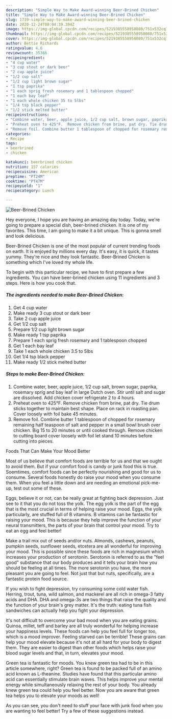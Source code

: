 ```yaml
---
description: "Simple Way to Make Award-winning Beer-Brined Chicken"
title: "Simple Way to Make Award-winning Beer-Brined Chicken"
slug: 1739-simple-way-to-make-award-winning-beer-brined-chicken
date: 2020-12-24T00:04:39.394Z
image: https://img-global.cpcdn.com/recipes/5219385558958080/751x532cq70/beer-brined-chicken-recipe-main-photo.jpg
thumbnail: https://img-global.cpcdn.com/recipes/5219385558958080/751x532cq70/beer-brined-chicken-recipe-main-photo.jpg
cover: https://img-global.cpcdn.com/recipes/5219385558958080/751x532cq70/beer-brined-chicken-recipe-main-photo.jpg
author: Bettie Richards
ratingvalue: 4.6
reviewcount: 35386
recipeingredient:
- "4 cup water"
- "3 cup stout or dark beer"
- "2 cup apple juice"
- "1/2 cup salt"
- "1/2 cup light brown sugar"
- "1 tsp paprika"
- "1 each sprig fresh rosemary and 1 tablespoon chopped"
- "1 each bay leaf"
- "1 each whole chicken 35 to 5lbs"
- "1/4 tsp black pepper"
- "1/2 stick melted butter"
recipeinstructions:
- "Combine water, beer, apple juice, 1/2 cup salt, brown sugar, paprika, rosemary sprig and bay leaf in large Dutch oven. Stir until salt and sugar are dissolved. Add chicken cover refrigerate 2 to 4 hours."
- "Preheat oven to 425°F.  Remove chicken from brine, pat dry. Tie drum sticks together to maintain best shape. Place on rack in roasting pan. Cover loosely with foil bake 45 minutes."
- "Remove foil. Combine butter 1 tablespoon of chopped for rosemary remaining half teaspoon of salt and pepper in a small bowl brush over chicken. Big 15 to 20 minutes or until cooked through. Remove chicken to cutting board cover loosely with foil let stand 10 minutes before cutting into pieces."
categories:
- Recipe
tags:
- beerbrined
- chicken

katakunci: beerbrined chicken 
nutrition: 157 calories
recipecuisine: American
preptime: "PT24M"
cooktime: "PT47M"
recipeyield: "1"
recipecategory: Lunch

---
```



![Beer-Brined Chicken](https://img-global.cpcdn.com/recipes/5219385558958080/751x532cq70/beer-brined-chicken-recipe-main-photo.jpg)

Hey everyone, I hope you are having an amazing day today. Today, we're going to prepare a special dish, beer-brined chicken. It is one of my favorites. This time, I am going to make it a bit unique. This is gonna smell and look delicious.

Beer-Brined Chicken is one of the most popular of current trending foods on earth. It is enjoyed by millions every day. It's easy, it is quick, it tastes yummy. They're nice and they look fantastic. Beer-Brined Chicken is something which I've loved my whole life.




To begin with this particular recipe, we have to first prepare a few ingredients. You can have beer-brined chicken using 11 ingredients and 3 steps. Here is how you cook that.

<!--inarticleads1-->

##### The ingredients needed to make Beer-Brined Chicken:

1. Get 4 cup water
1. Make ready 3 cup stout or dark beer
1. Take 2 cup apple juice
1. Get 1/2 cup salt
1. Prepare 1/2 cup light brown sugar
1. Make ready 1 tsp paprika
1. Prepare 1 each sprig fresh rosemary and 1 tablespoon chopped
1. Get 1 each bay leaf
1. Take 1 each whole chicken 3.5 to 5lbs
1. Get 1/4 tsp black pepper
1. Make ready 1/2 stick melted butter




<!--inarticleads2-->

##### Steps to make Beer-Brined Chicken:

1. Combine water, beer, apple juice, 1/2 cup salt, brown sugar, paprika, rosemary sprig and bay leaf in large Dutch oven. Stir until salt and sugar are dissolved. Add chicken cover refrigerate 2 to 4 hours.
1. Preheat oven to 425°F.  Remove chicken from brine, pat dry. Tie drum sticks together to maintain best shape. Place on rack in roasting pan. Cover loosely with foil bake 45 minutes.
1. Remove foil. Combine butter 1 tablespoon of chopped for rosemary remaining half teaspoon of salt and pepper in a small bowl brush over chicken. Big 15 to 20 minutes or until cooked through. Remove chicken to cutting board cover loosely with foil let stand 10 minutes before cutting into pieces.




Foods That Can Make Your Mood Better


Most of us believe that comfort foods are terrible for us and that we ought to avoid them. But if your comfort food is candy or junk food this is true. Soemtimes, comfort foods can be perfectly nourishing and good for us to consume. Several foods honestly do raise your mood when you consume them. When you feel a little down and are needing an emotional pick-me-up, test out some of these.

Eggs, believe it or not, can be really great at fighting back depression. Just see to it that you do not toss the yolk. The egg yolk is the part of the egg that is the most crucial in terms of helping raise your mood. Eggs, the yolk particularly, are stuffed full of B vitamins. B vitamins can be fantastic for raising your mood. This is because they help improve the function of your neural transmitters, the parts of your brain that control your mood. Try to eat an egg and feel better!

Make a trail mix out of seeds and/or nuts. Almonds, cashews, peanuts, pumpkin seeds, sunflower seeds, etcetera are all wonderful for improving your mood. This is possible since these foods are rich in magnesium which increases your production of serotonin. Serotonin is referred to as the "feel good" substance that our body produces and it tells your brain how you should be feeling at all times. The more serotonin you have, the more pleasant you are going to feel. Not just that but nuts, specifically, are a fantastic protein food source.

If you wish to fight depression, try consuming some cold water fish. Herring, trout, tuna, wild salmon, and mackerel are all rich in omega-3 fatty acids and DHA. DHA and omega-3s are two things that raise the quality and the function of your brain's grey matter. It's the truth: eating tuna fish sandwiches can actually help you fight your depression. 

It's not difficult to overcome your bad mood when you are eating grains. Quinoa, millet, teff and barley are all truly wonderful for helping increase your happiness levels. These foods can help you feel full for longer too, which is a mood improver. Feeling starved can be terrible! These grains can help your mood elevate because it's not at all hard for your body to digest them. They are easier to digest than other foods which helps raise your blood sugar levels and that, in turn, elevates your mood.

Green tea is fantastic for moods. You knew green tea had to be in this article somewhere, right? Green tea is found to be packed full of an amino acid known as L-theanine. Studies have found that this particular amino acid can essentially stimulate brain waves. This helps improve your mental energy while simultaneously relaxing the rest of your body. You already knew green tea could help you feel better. Now you are aware that green tea helps you to elevate your moods as well!

As you can see, you don't need to stuff your face with junk food when you are wanting to feel better! Try  a few  of  these  suggestions  instead.

